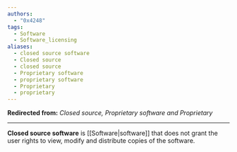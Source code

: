 ```yaml
---
authors:
  - "0x4248"
tags:
  - Software
  - Software_licensing
aliases:
  - closed source software
  - Closed source
  - closed source
  - Proprietary software
  - proprietary software
  - Proprietary
  - proprietary
---
```

**Redirected from:** *Closed source, Proprietary software and Proprietary*
<hr>

**Closed source software** is [[Software|software]] that does not grant the user rights to view, modify and distribute copies of the software.
